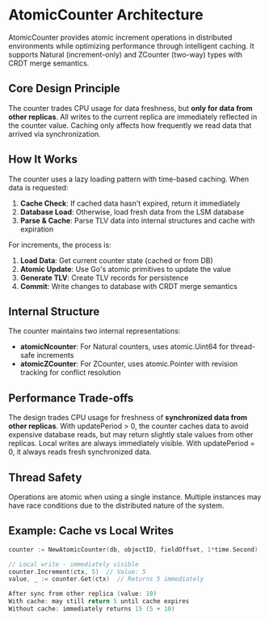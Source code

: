 # AtomicCounter Architecture

AtomicCounter provides atomic increment operations in distributed environments while
optimizing performance through intelligent caching. It supports Natural (increment-only)
and ZCounter (two-way) types with CRDT merge semantics.

## Core Design Principle

The counter trades CPU usage for data freshness, but **only for data from other replicas**.
All writes to the current replica are immediately reflected in the counter value.
Caching only affects how frequently we read data that arrived via synchronization.

## How It Works

The counter uses a lazy loading pattern with time-based caching. When data is requested:

1. **Cache Check**: If cached data hasn't expired, return it immediately
2. **Database Load**: Otherwise, load fresh data from the LSM database
3. **Parse & Cache**: Parse TLV data into internal structures and cache with expiration

For increments, the process is:

1. **Load Data**: Get current counter state (cached or from DB)
2. **Atomic Update**: Use Go's atomic primitives to update the value
3. **Generate TLV**: Create TLV records for persistence
4. **Commit**: Write changes to database with CRDT merge semantics

## Internal Structure

The counter maintains two internal representations:

- **atomicNcounter**: For Natural counters, uses atomic.Uint64 for thread-safe increments
- **atomicZCounter**: For ZCounter, uses atomic.Pointer with revision tracking for conflict resolution

## Performance Trade-offs

The design trades CPU usage for freshness of **synchronized data from other replicas**.
With updatePeriod > 0, the counter caches data to avoid expensive database reads,
but may return slightly stale values from other replicas. Local writes are always
immediately visible. With updatePeriod = 0, it always reads fresh synchronized data.

## Thread Safety

Operations are atomic when using a single instance. Multiple instances may have
race conditions due to the distributed nature of the system.

## Example: Cache vs Local Writes

```go
counter := NewAtomicCounter(db, objectID, fieldOffset, 1*time.Second)

// Local write - immediately visible
counter.Increment(ctx, 5)  // Value: 5
value, _ := counter.Get(ctx)  // Returns 5 immediately

After sync from other replica (value: 10)
With cache: may still return 5 until cache expires
Without cache: immediately returns 15 (5 + 10)
```
